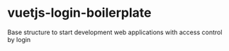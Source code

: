 # vuetjs-login-boilerplate
Base structure to start development web applications with access control by login
